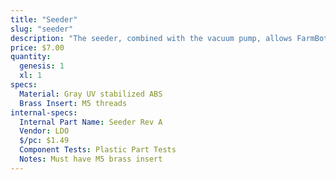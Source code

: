 ```yaml
---
title: "Seeder"
slug: "seeder"
description: "The seeder, combined with the vacuum pump, allows FarmBot to pick up seeds and deposit them precisely in the ground."
price: $7.00
quantity:
  genesis: 1
  xl: 1
specs:
  Material: Gray UV stabilized ABS
  Brass Insert: M5 threads
internal-specs:
  Internal Part Name: Seeder Rev A
  Vendor: LDO
  $/pc: $1.49
  Component Tests: Plastic Part Tests
  Notes: Must have M5 brass insert
---
```

